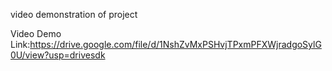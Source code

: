 video demonstration of project

Video Demo Link:https://drive.google.com/file/d/1NshZvMxPSHvjTPxmPFXWjradgoSylG0U/view?usp=drivesdk
